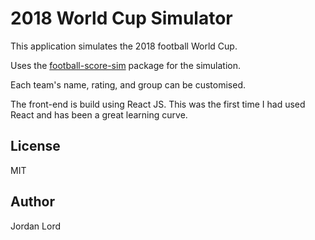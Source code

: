 # 2018 World Cup Simulator

This application simulates the 2018 football World Cup.

Uses the [football-score-sim](https://github.com/logiclogue/football-score-sim)
package for the simulation.

Each team's name, rating, and group can be customised.

The front-end is build using React JS. This was the first time I had used React
and has been a great learning curve.

## License

MIT

## Author

Jordan Lord
